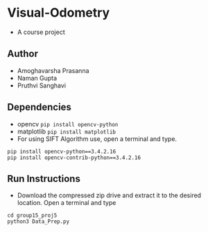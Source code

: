 # Visual-Odometry
- A course project 

## Author
- Amoghavarsha Prasanna
- Naman Gupta 
- Pruthvi Sanghavi

## Dependencies
- opencv ```pip install opencv-python```
- matplotlib ```pip install matplotlib```
- For using SIFT Algorithm use, open a terminal and type.
```
pip install opencv-python==3.4.2.16
pip install opencv-contrib-python==3.4.2.16
```

## Run Instructions
- Download the compressed zip drive and extract it to the desired location. Open a terminal and type
```
cd group15_proj5
python3 Data_Prep.py
```
